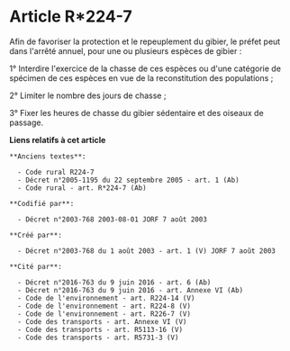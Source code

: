 # Article R*224-7

Afin de favoriser la protection et le repeuplement du gibier, le préfet peut dans l'arrêté annuel, pour une ou plusieurs
espèces de gibier :

1° Interdire l'exercice de la chasse de ces espèces ou d'une catégorie de spécimen de ces espèces en vue de la reconstitution
des populations ;

2° Limiter le nombre des jours de chasse ;

3° Fixer les heures de chasse du gibier sédentaire et des oiseaux de passage.

**Liens relatifs à cet article**

	**Anciens textes**:

	  - Code rural R224-7
	  - Décret n°2005-1195 du 22 septembre 2005 - art. 1 (Ab)
	  - Code rural - art. R*224-7 (Ab)

	**Codifié par**:

	  - Décret n°2003-768 2003-08-01 JORF 7 août 2003

	**Créé par**:

	  - Décret n°2003-768 du 1 août 2003 - art. 1 (V) JORF 7 août 2003

	**Cité par**:

	  - Décret n°2016-763 du 9 juin 2016 - art. 6 (Ab)
	  - Décret n°2016-763 du 9 juin 2016 - art. Annexe VI (Ab)
	  - Code de l'environnement - art. R224-14 (V)
	  - Code de l'environnement - art. R224-8 (V)
	  - Code de l'environnement - art. R226-7 (V)
	  - Code des transports - art. Annexe VI (V)
	  - Code des transports - art. R5113-16 (V)
	  - Code des transports - art. R5731-3 (V)
